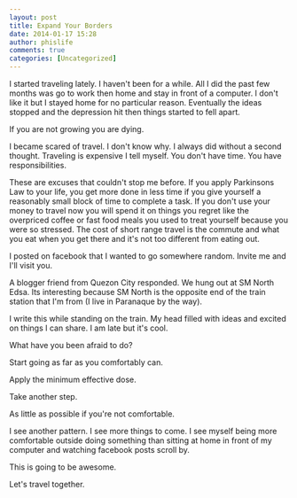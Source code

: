 ```yaml
---
layout: post
title: Expand Your Borders
date: 2014-01-17 15:28
author: phislife
comments: true
categories: [Uncategorized]
---
```

I started traveling lately. I haven't been for a while. All I did the past few months was go to work then home and stay in front of a computer.  I don't like it but I stayed home for no particular reason. Eventually the ideas stopped and the depression hit then things started to fell apart.

If you are not growing you are dying. 

I became scared of travel. I don't know why. I always did without a second thought. Traveling is expensive I tell myself. You don't have time. You have responsibilities.

These are excuses that couldn't stop me before. If you apply Parkinsons Law to your life, you get more done in less time if you give yourself a reasonably small block of time to complete a task. If you don't use your money to travel now you will spend it on things you regret like the overpriced coffee or fast food meals you used to treat yourself because you were so stressed. The cost of short range travel is the commute and what you eat when you get there and it's not too different from eating out.

I posted on facebook that I wanted to go somewhere random. Invite me and I'll visit you. 

A blogger friend from Quezon City responded. We hung out at SM North Edsa. Its interesting because SM North is the opposite end of the train station that I'm from (I live in Paranaque by the way). 

I write this while standing on the train. My head filled with ideas and excited on things I can share. I am late but it's cool. 

What have you been afraid to do?

Start going as far as you comfortably can.

Apply the minimum effective dose. 

Take another step. 

As little as possible if you're not comfortable.

I see another pattern. I see more things to come. I see myself being more comfortable outside doing something than sitting at home in front of my computer and watching facebook posts scroll by.

This is going to be awesome. 

Let's travel together. 

